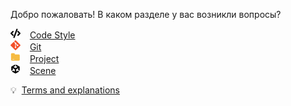 Добро пожаловать! 
В каком разделе у вас возникли вопросы?

<picture>
  <source media="(prefers-color-scheme: light)" srcset ="https://github.com/Krasnov-Midnight/Regulatory-Documents/blob/main/Image/Icon/Code_black.png">
  <source media="(prefers-color-scheme: dark)" srcset ="https://github.com/Krasnov-Midnight/Regulatory-Documents/blob/main/Image/Icon/Code_white.png">
  <img width="16" height="16" src="https://github.com/Krasnov-Midnight/Regulatory-Documents/blob/main/Image/Icon/Code_black.png">
</picture>
&ensp; <a href="Code-Style">Code Style</a>
<br>

<picture>
  <img width="16" height="16" src="https://github.com/Krasnov-Midnight/Regulatory-Documents/blob/main/Image/Icon/Git_Red.png?raw=true">
</picture> 
&ensp; <a href="Git">Git</a> <br>

<picture>
  <img width="16" height="16" src="https://github.com/Krasnov-Midnight/Regulatory-Documents/blob/main/Image/Icon/folder.png">
</picture> 
&ensp; <a href="Project">Project</a> <br>

<picture>
  <source media="(prefers-color-scheme: light)" srcset ="https://github.com/Krasnov-Midnight/Regulatory-Documents/blob/main/Image/Icon/unity_black.png">
  <source media="(prefers-color-scheme: dark)" srcset ="https://github.com/Krasnov-Midnight/Regulatory-Documents/blob/main/Image/Icon/unity_white.png">
  <img width="16" height="16" src="https://github.com/Krasnov-Midnight/Regulatory-Documents/blob/main/Image/Icon/unity_black.png">
</picture> 
&ensp; <a href="Scene">Scene</a> <br>

💡 &nbsp;[Terms and explanations](Terms-and-explanations)